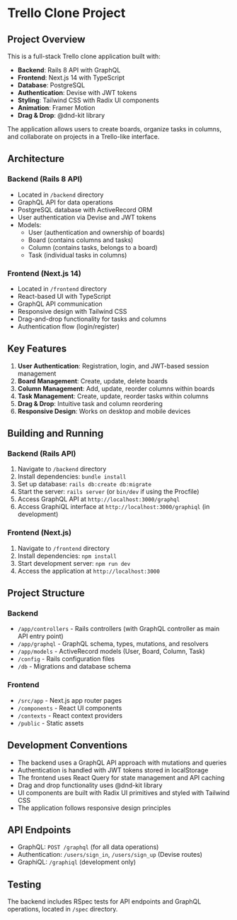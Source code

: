 # Trello Clone Project

## Project Overview

This is a full-stack Trello clone application built with:
- **Backend**: Rails 8 API with GraphQL
- **Frontend**: Next.js 14 with TypeScript
- **Database**: PostgreSQL
- **Authentication**: Devise with JWT tokens
- **Styling**: Tailwind CSS with Radix UI components
- **Animation**: Framer Motion
- **Drag & Drop**: @dnd-kit library

The application allows users to create boards, organize tasks in columns, and collaborate on projects in a Trello-like interface.

## Architecture

### Backend (Rails 8 API)
- Located in `/backend` directory
- GraphQL API for data operations
- PostgreSQL database with ActiveRecord ORM
- User authentication via Devise and JWT tokens
- Models:
  - User (authentication and ownership of boards)
  - Board (contains columns and tasks)
  - Column (contains tasks, belongs to a board)
  - Task (individual tasks in columns)

### Frontend (Next.js 14)
- Located in `/frontend` directory
- React-based UI with TypeScript
- GraphQL API communication
- Responsive design with Tailwind CSS
- Drag-and-drop functionality for tasks and columns
- Authentication flow (login/register)

## Key Features

1. **User Authentication**: Registration, login, and JWT-based session management
2. **Board Management**: Create, update, delete boards
3. **Column Management**: Add, update, reorder columns within boards
4. **Task Management**: Create, update, reorder tasks within columns
5. **Drag & Drop**: Intuitive task and column reordering
6. **Responsive Design**: Works on desktop and mobile devices

## Building and Running

### Backend (Rails API)
1. Navigate to `/backend` directory
2. Install dependencies: `bundle install`
3. Set up database: `rails db:create db:migrate`
4. Start the server: `rails server` (or `bin/dev` if using the Procfile)
5. Access GraphQL API at `http://localhost:3000/graphql`
6. Access GraphiQL interface at `http://localhost:3000/graphiql` (in development)

### Frontend (Next.js)
1. Navigate to `/frontend` directory
2. Install dependencies: `npm install`
3. Start development server: `npm run dev`
4. Access the application at `http://localhost:3000`

## Project Structure

### Backend
- `/app/controllers` - Rails controllers (with GraphQL controller as main API entry point)
- `/app/graphql` - GraphQL schema, types, mutations, and resolvers
- `/app/models` - ActiveRecord models (User, Board, Column, Task)
- `/config` - Rails configuration files
- `/db` - Migrations and database schema

### Frontend
- `/src/app` - Next.js app router pages
- `/components` - React UI components
- `/contexts` - React context providers
- `/public` - Static assets

## Development Conventions

- The backend uses a GraphQL API approach with mutations and queries
- Authentication is handled with JWT tokens stored in localStorage
- The frontend uses React Query for state management and API caching
- Drag and drop functionality uses @dnd-kit library
- UI components are built with Radix UI primitives and styled with Tailwind CSS
- The application follows responsive design principles

## API Endpoints

- GraphQL: `POST /graphql` (for all data operations)
- Authentication: `/users/sign_in`, `/users/sign_up` (Devise routes)
- GraphiQL: `/graphiql` (development only)

## Testing

The backend includes RSpec tests for API endpoints and GraphQL operations, located in `/spec` directory.